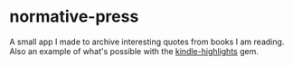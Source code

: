 normative-press
============

A small app I made to archive interesting quotes from books I am reading.  Also an example of what's possible with the [kindle-highlights](https://github.com/speric/kindle-highlights) gem.
